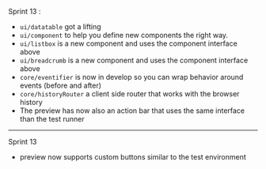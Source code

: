 <!---
channel: frontendchanges
release: 'Sprint 13'
permissions:
    - public
contributors:
    - 'Bertrand Chevrier'
    - 'Dieter Raber'
--->

Sprint 13 :
 - `ui/datatable` got a lifting 
- `ui/component` to help you define new components the right way. 
- `ui/listbox` is a new component and uses the component interface above
- `ui/breadcrumb` is a new component and uses the component interface above
- `core/eventifier` is now in develop so you can wrap behavior around events (before and after)
- `core/historyRouter` a client side router that works with the browser history 
- The preview has now also an action bar that uses the same interface than the test runner

---

Sprint 13

- preview now supports custom buttons similar to the test environment